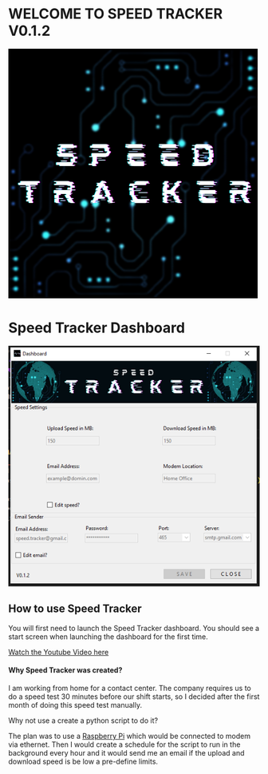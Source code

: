 <body>
<h1>WELCOME TO SPEED TRACKER V0.1.2</h1>

<img src="res/image/Speed_Tracker_Logo.png">

<h1>Speed Tracker Dashboard</h1>

<img src="res/image/Speed_Tracker_Screenshot.png">

<h2>How to use Speed Tracker</h2>
<p>
You will first need to launch the Speed Tracker dashboard.
You should see a start screen when launching the dashboard for the
first time.


<a href="https://www.youtube.com/watch?v=c2h0Tvu2El4"> Watch the Youtube Video here</a>


<h4>Why Speed Tracker was created?</h4>
<p>
I am working from home for a contact center.
The company requires us to do a speed test 30 minutes before our shift starts,
so I decided after the first month of doing this speed test manually.

Why not use a create a python script to do it?

The plan was to use a <a href="https://en.wikipedia.org/wiki/Raspberry_Pi#:~:text=The%20Raspberry%20Pi%204%20Model,HDMI%20(HDMI%20Type%20D)%20ports">Raspberry Pi</a> which would be connected to modem via ethernet.
Then I would create a schedule for the script to run in the background every hour and it would send
me an email if the upload and download speed is be low a pre-define limits.</p>

</body>
